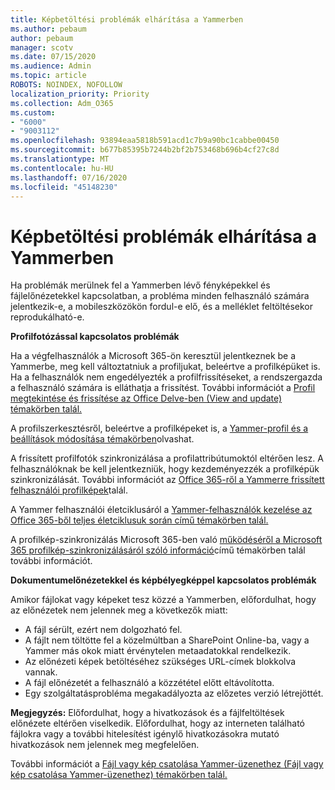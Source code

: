 ```yaml
---
title: Képbetöltési problémák elhárítása a Yammerben
ms.author: pebaum
author: pebaum
manager: scotv
ms.date: 07/15/2020
ms.audience: Admin
ms.topic: article
ROBOTS: NOINDEX, NOFOLLOW
localization_priority: Priority
ms.collection: Adm_O365
ms.custom:
- "6000"
- "9003112"
ms.openlocfilehash: 93894eaa5818b591acd1c7b9a90bc1cabbe00450
ms.sourcegitcommit: b677b85395b7244b2bf2b753468b696b4cf27c8d
ms.translationtype: MT
ms.contentlocale: hu-HU
ms.lasthandoff: 07/16/2020
ms.locfileid: "45148230"
---
```

# <a name="troubleshoot-image-loading-issues-in-yammer"></a>Képbetöltési problémák elhárítása a Yammerben

Ha problémák merülnek fel a Yammerben lévő fényképekkel és fájlelőnézetekkel kapcsolatban, a probléma minden felhasználó számára jelentkezik-e, a mobileszközökön fordul-e elő, és a melléklet feltöltésekor reprodukálható-e.  

**Profilfotózással kapcsolatos problémák**  

Ha a végfelhasználók a Microsoft 365-ön keresztül jelentkeznek be a Yammerbe, meg kell változtatniuk a profiljukat, beleértve a profilképüket is. Ha a felhasználók nem engedélyezték a profilfrissítéseket, a rendszergazda a felhasználó számára is elláthatja a frissítést. További információt a [Profil megtekintése és frissítése az Office Delve-ben (View and update) témakörben talál.](https://support.microsoft.com/office/view-and-update-your-profile-in-office-delve-4e84343b-eedf-45a1-aeb9-8627ccca14ba)

A profilszerkesztésről, beleértve a profilképeket is, a [Yammer-profil és a beállítások módosítása témakörben](https://support.microsoft.com/office/classic-yammer-change-my-yammer-profile-and-settings-a3aeca0e-de34-4897-9b59-de6516542851)olvashat. 

A frissített profilfotók szinkronizálása a profilattribútumoktól eltérően lesz. A felhasználóknak be kell jelentkezniük, hogy kezdeményezzék a profilképük szinkronizálását. További információt az [Office 365-ről a Yammerre frissített felhasználói profilképek](https://docs.microsoft.com/yammer/manage-yammer-users/manage-users-across-their-lifecycle#q-are-user-profile-pictures-updated-from-office-365-to-yammer)talál.

A Yammer felhasználói életciklusáról a [Yammer-felhasználók kezelése az Office 365-ből teljes életciklusuk során című témakörben talál.](https://docs.microsoft.com/yammer/manage-yammer-users/manage-users-across-their-lifecycle)  

A profilkép-szinkronizálás Microsoft 365-ben való [működéséről a Microsoft 365 profilkép-szinkronizálásáról szóló információ](https://support.microsoft.com/office/information-about-profile-picture-synchronization-in-microsoft-365-20594d76-d054-4af4-a660-401133e3d48a)című témakörben talál további információt.  

**Dokumentumelőnézetekkel és képbélyegképpel kapcsolatos problémák**  

Amikor fájlokat vagy képeket tesz közzé a Yammerben, előfordulhat, hogy az előnézetek nem jelennek meg a következők miatt: 

- A fájl sérült, ezért nem dolgozható fel.
- A fájlt nem töltötte fel a közelmúltban a SharePoint Online-ba, vagy a Yammer más okok miatt érvénytelen metaadatokkal rendelkezik.
- Az előnézeti képek betöltéséhez szükséges URL-címek blokkolva vannak.
- A fájl előnézetét a felhasználó a közzététel előtt eltávolította.
- Egy szolgáltatásprobléma megakadályozta az előzetes verzió létrejöttét.

**Megjegyzés:** Előfordulhat, hogy a hivatkozások és a fájlfeltöltések előnézete eltérően viselkedik. Előfordulhat, hogy az interneten található fájlokra vagy a további hitelesítést igénylő hivatkozásokra mutató hivatkozások nem jelennek meg megfelelően.

További információt a [Fájl vagy kép csatolása Yammer-üzenethez (Fájl vagy kép csatolása Yammer-üzenethez) témakörben talál.](https://support.microsoft.com/office/attach-a-file-or-image-to-a-yammer-message-f576d4d1-ad66-4ce4-9c43-46cf75978dbf) 